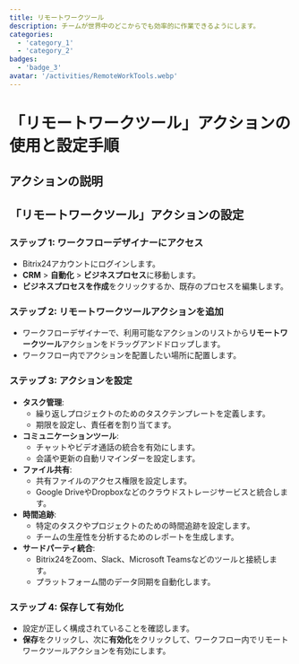 ```yaml
---
title: リモートワークツール
description: チームが世界中のどこからでも効率的に作業できるようにします。
categories: 
  - 'category_1'
  - 'category_2'
badges: 
  - 'badge_3'
avatar: '/activities/RemoteWorkTools.webp'
---
```

# 「リモートワークツール」アクションの使用と設定手順

## アクションの説明

## **「リモートワークツール」アクションの設定**

### ステップ 1: ワークフローデザイナーにアクセス
- Bitrix24アカウントにログインします。
- **CRM** > **自動化** > **ビジネスプロセス**に移動します。
- **ビジネスプロセスを作成**をクリックするか、既存のプロセスを編集します。

### ステップ 2: リモートワークツールアクションを追加
- ワークフローデザイナーで、利用可能なアクションのリストから**リモートワークツール**アクションをドラッグアンドドロップします。
- ワークフロー内でアクションを配置したい場所に配置します。

### ステップ 3: アクションを設定
- **タスク管理**:
  - 繰り返しプロジェクトのためのタスクテンプレートを定義します。
  - 期限を設定し、責任者を割り当てます。
- **コミュニケーションツール**:
  - チャットやビデオ通話の統合を有効にします。
  - 会議や更新の自動リマインダーを設定します。
- **ファイル共有**:
  - 共有ファイルのアクセス権限を設定します。
  - Google DriveやDropboxなどのクラウドストレージサービスと統合します。
- **時間追跡**:
  - 特定のタスクやプロジェクトのための時間追跡を設定します。
  - チームの生産性を分析するためのレポートを生成します。
- **サードパーティ統合**:
  - Bitrix24をZoom、Slack、Microsoft Teamsなどのツールと接続します。
  - プラットフォーム間のデータ同期を自動化します。

### ステップ 4: 保存して有効化
- 設定が正しく構成されていることを確認します。
- **保存**をクリックし、次に**有効化**をクリックして、ワークフロー内でリモートワークツールアクションを有効にします。